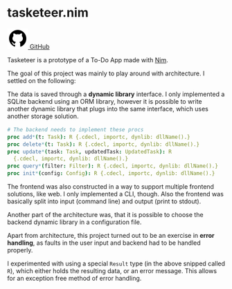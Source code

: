 [creationTime]:- "Feb 13. 2023"
[lastWriteTime]:- "Feb 21. 2023"

# tasketeer.nim

<a href="https://github.com/aMOPel/tasketeer.nim/tree/try_dynlib_backend">
<img src="assets/icons8-github.svg" alt="GitHub" class="inline m-1 dark:invert">
GitHub</a>

Tasketeer is a prototype of a To-Do App made with [Nim](https://nim-lang.org/).

The goal of this project was mainly to play around with architecture.
I settled on the following:

The data is saved through a **dynamic library** interface. 
I only implemented a SQLite backend using an ORM library,
however it is possible to write another dynamic library that plugs into the same
interface, which uses another storage solution.

```nim
# The backend needs to implement these procs
proc add*(t: Task): R {.cdecl, importc, dynlib: dllName().}
proc delete*(t: Task): R {.cdecl, importc, dynlib: dllName().}
proc update*(task: Task, updatedTask: UpdatedTask): R
  {.cdecl, importc, dynlib: dllName().}
proc query*(filter: Filter): R {.cdecl, importc, dynlib: dllName().}
proc init*(config: Config): R {.cdecl, importc, dynlib: dllName().}
```

The frontend was also constructed in a way to support multiple frontend solutions, like web.
I only implemented a CLI, though. 
Also the frontend was basically split into input (command line) and output (print to stdout).

Another part of the architecture was, that it is possible to choose the backend 
dynamic library in a configuration file.

Apart from architecture, this project turned out to be an exercise
in **error handling**,
as faults in the user input and backend had to be handled properly.

I experimented with using a special `Result` type 
(in the above snipped called `R`), which either holds the resulting data, or an
error message. This allows for an exception free method of error handling.
